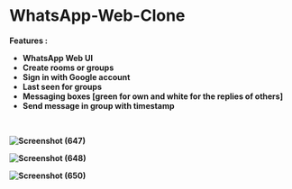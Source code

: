 # WhatsApp-Web-Clone

<b>Features :
- WhatsApp Web UI
- Create rooms or groups
- Sign in with Google account
- Last seen for groups
- Messaging boxes [green for own and white for the replies of others]
- Send message in group with timestamp 
<br/>


![Screenshot (647)](https://user-images.githubusercontent.com/76867403/168461280-e3f10edd-64c0-4b24-b94a-a529eedf20e0.png)

![Screenshot (648)](https://user-images.githubusercontent.com/76867403/168461283-b299f307-5516-4880-9d77-9ac64a6bbd3b.png)

![Screenshot (650)](https://user-images.githubusercontent.com/76867403/168461286-6e3aa726-7f48-4cd7-80c5-e7083eab5182.png)

